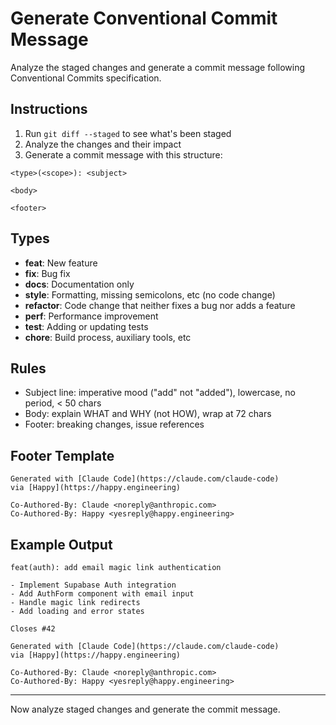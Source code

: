 # Generate Conventional Commit Message

Analyze the staged changes and generate a commit message following Conventional Commits specification.

## Instructions

1. Run `git diff --staged` to see what's been staged
2. Analyze the changes and their impact
3. Generate a commit message with this structure:

```
<type>(<scope>): <subject>

<body>

<footer>
```

## Types
- **feat**: New feature
- **fix**: Bug fix
- **docs**: Documentation only
- **style**: Formatting, missing semicolons, etc (no code change)
- **refactor**: Code change that neither fixes a bug nor adds a feature
- **perf**: Performance improvement
- **test**: Adding or updating tests
- **chore**: Build process, auxiliary tools, etc

## Rules
- Subject line: imperative mood ("add" not "added"), lowercase, no period, < 50 chars
- Body: explain WHAT and WHY (not HOW), wrap at 72 chars
- Footer: breaking changes, issue references

## Footer Template
```
Generated with [Claude Code](https://claude.com/claude-code)
via [Happy](https://happy.engineering)

Co-Authored-By: Claude <noreply@anthropic.com>
Co-Authored-By: Happy <yesreply@happy.engineering>
```

## Example Output
```
feat(auth): add email magic link authentication

- Implement Supabase Auth integration
- Add AuthForm component with email input
- Handle magic link redirects
- Add loading and error states

Closes #42

Generated with [Claude Code](https://claude.com/claude-code)
via [Happy](https://happy.engineering)

Co-Authored-By: Claude <noreply@anthropic.com>
Co-Authored-By: Happy <yesreply@happy.engineering>
```

---

Now analyze staged changes and generate the commit message.
